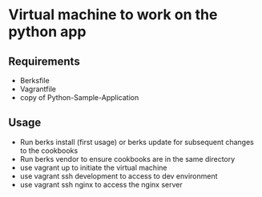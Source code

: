 # Virtual machine to work on the python app
## Requirements
 - Berksfile
 - Vagrantfile
 - copy of Python-Sample-Application

## Usage
- Run berks install (first usage) or berks update for subsequent changes to the cookbooks
- Run berks vendor to ensure cookbooks are in the same directory
- use vagrant up to initiate the virtual machine
- use vagrant ssh development to access to dev environment
- use vagrant ssh nginx to access the nginx server
